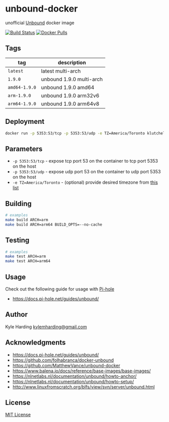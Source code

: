 # unbound-docker

unofficial [Unbound](https://unbound.net) docker image

[![Build Status](https://travis-ci.org/klutchell/unbound.svg?branch=master)](https://travis-ci.org/klutchell/unbound)
[![Docker Pulls](https://img.shields.io/docker/pulls/klutchell/unbound.svg?style=flat)](https://hub.docker.com/r/klutchell/unbound/)

## Tags

|tag|description|
|---|---|
|`latest`|latest multi-arch|
|`1.9.0`|unbound 1.9.0 multi-arch|
|`amd64-1.9.0`|unbound 1.9.0 amd64|
|`arm-1.9.0`|unbound 1.9.0 arm32v6|
|`arm64-1.9.0`|unbound 1.9.0 arm64v8|

## Deployment

```bash
docker run -p 5353:53/tcp -p 5353:53/udp -e TZ=America/Toronto klutchell/unbound
```

## Parameters

* `-p 5353:53/tcp` - expose tcp port 53 on the container to tcp port 5353 on the host
* `-p 5353:53/udp` - expose udp port 53 on the container to udp port 5353 on the host
* `-e TZ=America/Toronto` - (optional) provide desired timezone from [this list](https://en.wikipedia.org/wiki/List_of_tz_database_time_zones)

## Building

```bash
# examples
make build ARCH=arm
make build ARCH=arm64 BUILD_OPTS=--no-cache
```

## Testing

```bash
# examples
make test ARCH=arm
make test ARCH=arm64
```

## Usage

Check out the following guide for usage with [Pi-hole](https://pi-hole.net/)

* https://docs.pi-hole.net/guides/unbound/

## Author

Kyle Harding <kylemharding@gmail.com>

## Acknowledgments

* https://docs.pi-hole.net/guides/unbound/
* https://github.com/folhabranca/docker-unbound
* https://github.com/MatthewVance/unbound-docker
* https://www.balena.io/docs/reference/base-images/base-images/
* https://nlnetlabs.nl/documentation/unbound/howto-anchor/
* https://nlnetlabs.nl/documentation/unbound/howto-setup/
* http://www.linuxfromscratch.org/blfs/view/svn/server/unbound.html

## License

[MIT License](./LICENSE)